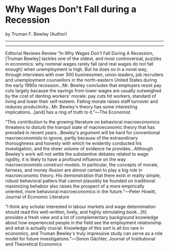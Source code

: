 # Why Wages Don't Fall during a Recession
by Truman F. Bewley (Author)






































---------------------------------------
---------------------------------------

Editorial Reviews
Review
“In Why Wages Don't Fall During A Recession, [Truman Bewley] tackles one of the oldest, and most controversial, puzzles in economics: why nominal wages rarely fall (and real wages do not fall enough) when unemployment is high. But he does so in a novel way, through interviews with over 300 businessmen, union leaders, job recruiters and unemployment counsellors in the north-eastern United States during the early 1990s recession...Mr. Bewley concludes that employers resist pay cuts largely because the savings from lower wages are usually outweighed by the cost of denting workers' morale: pay cuts hit workers‚ standard of living and lower their self-esteem. Falling morale raises staff turnover and reduces productivity...Mr. Bewley's theory has some interesting implications...[and] has a ring of truth to it.”―The Economist

“This contribution to the growing literature on behavioral macroeconomics threatens to disturb the tranquil state of macroeconomic theory that has prevailed in recent years...Bewley's argument will be hard for conventional macroeconomists to ignore, partly because of the extraordinary thoroughness and honesty with which he evidently conducted his investigation, and the sheer volume of evidence he provides...Although Bewley's work will not settle the substantive debates related to wage rigidity, it is likely to have a profound influence on the way macroeconomists construct models. In particular, the concepts of morale, fairness, and money illusion are almost certain to play a big role in macroeconomic theory. His demonstration that there exist in reality simple, robust behavioral patters that cannot plausibly be founded on traditional maximizing behabior also raises the prospect of a more empirically oriented, more behavioral macroeconomics in the future.”―Peter Howitt, Journal of Economic Literature

“I think any scholar interested in labour markets and wage determination should read this well-written, lively, and highly stimulating book...[It] provides a fresh view and a lot of complementary background knowledge about how experienced people in the field see the employment relationship and what is actually crucial. Knowledge of this sort is all too rare in economics, and Truman Bewley's truly impressive study can serve as a role model for future investigations.”―Simon Gächter, Journal of Institutional and Theoretical Economics
